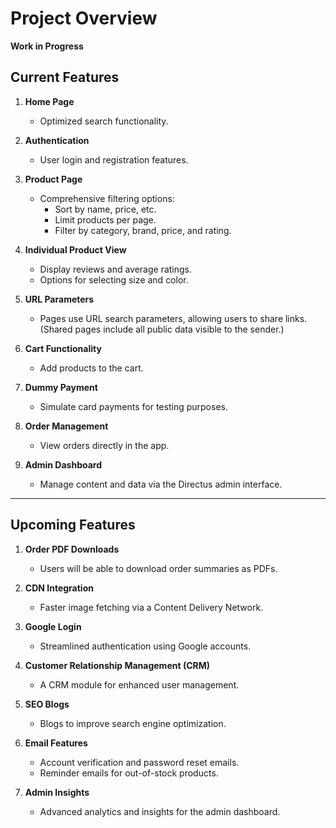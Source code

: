 # Project Overview

**Work in Progress**

## Current Features

1. **Home Page**
   - Optimized search functionality.

2. **Authentication**
   - User login and registration features.

3. **Product Page**
   - Comprehensive filtering options:
     - Sort by name, price, etc.
     - Limit products per page.
     - Filter by category, brand, price, and rating.

4. **Individual Product View**
   - Display reviews and average ratings.
   - Options for selecting size and color.

5. **URL Parameters**
   - Pages use URL search parameters, allowing users to share links.  
     (Shared pages include all public data visible to the sender.)

6. **Cart Functionality**
   - Add products to the cart.

7. **Dummy Payment**
   - Simulate card payments for testing purposes.

8. **Order Management**
   - View orders directly in the app.

9. **Admin Dashboard**
   - Manage content and data via the Directus admin interface.

---

## Upcoming Features

1. **Order PDF Downloads**
   - Users will be able to download order summaries as PDFs.

2. **CDN Integration**
   - Faster image fetching via a Content Delivery Network.

3. **Google Login**
   - Streamlined authentication using Google accounts.

4. **Customer Relationship Management (CRM)**
   - A CRM module for enhanced user management.

5. **SEO Blogs**
   - Blogs to improve search engine optimization.

6. **Email Features**
   - Account verification and password reset emails.
   - Reminder emails for out-of-stock products.

7. **Admin Insights**
   - Advanced analytics and insights for the admin dashboard.

